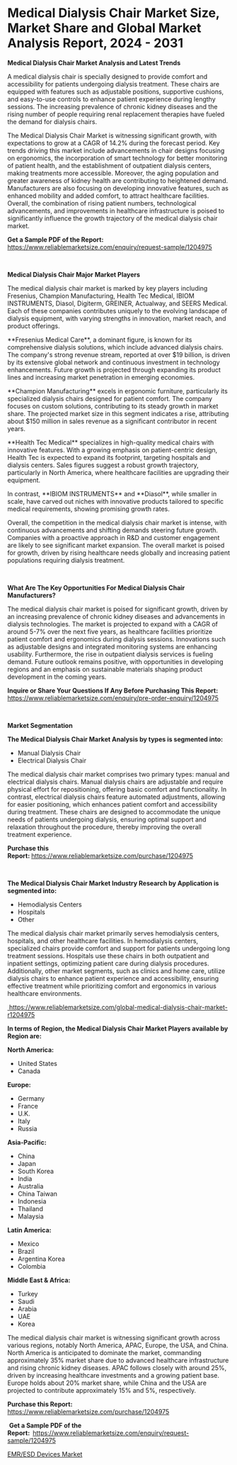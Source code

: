 <p><h1>Medical Dialysis Chair Market Size, Market Share and Global Market Analysis Report, 2024 - 2031</h1></p><p><strong>Medical Dialysis Chair Market Analysis and Latest Trends</strong></p>
<p><p>A medical dialysis chair is specially designed to provide comfort and accessibility for patients undergoing dialysis treatment. These chairs are equipped with features such as adjustable positions, supportive cushions, and easy-to-use controls to enhance patient experience during lengthy sessions. The increasing prevalence of chronic kidney diseases and the rising number of people requiring renal replacement therapies have fueled the demand for dialysis chairs.</p><p>The Medical Dialysis Chair Market is witnessing significant growth, with expectations to grow at a CAGR of 14.2% during the forecast period. Key trends driving this market include advancements in chair designs focusing on ergonomics, the incorporation of smart technology for better monitoring of patient health, and the establishment of outpatient dialysis centers, making treatments more accessible. Moreover, the aging population and greater awareness of kidney health are contributing to heightened demand. Manufacturers are also focusing on developing innovative features, such as enhanced mobility and added comfort, to attract healthcare facilities. Overall, the combination of rising patient numbers, technological advancements, and improvements in healthcare infrastructure is poised to significantly influence the growth trajectory of the medical dialysis chair market.</p></p>
<p><strong>Get a Sample PDF of the Report:&nbsp;</strong> <a href="https://www.reliablemarketsize.com/enquiry/request-sample/1204975?utm_campaign=1131&utm_medium=2&utm_source=Github&utm_content=ia&utm_term=31122024&utm_id=medical-dialysis-chair">https://www.reliablemarketsize.com/enquiry/request-sample/1204975</a></p>
<p>&nbsp;</p>
<p><strong>Medical Dialysis Chair Major Market Players</strong></p>
<p><p>The medical dialysis chair market is marked by key players including Fresenius, Champion Manufacturing, Health Tec Medical, IBIOM INSTRUMENTS, Diasol, Digiterm, GREINER, Actualway, and SEERS Medical. Each of these companies contributes uniquely to the evolving landscape of dialysis equipment, with varying strengths in innovation, market reach, and product offerings.</p><p>**Fresenius Medical Care**, a dominant figure, is known for its comprehensive dialysis solutions, which include advanced dialysis chairs. The company's strong revenue stream, reported at over $19 billion, is driven by its extensive global network and continuous investment in technology enhancements. Future growth is projected through expanding its product lines and increasing market penetration in emerging economies.</p><p>**Champion Manufacturing** excels in ergonomic furniture, particularly its specialized dialysis chairs designed for patient comfort. The company focuses on custom solutions, contributing to its steady growth in market share. The projected market size in this segment indicates a rise, attributing about $150 million in sales revenue as a significant contributor in recent years.</p><p>**Health Tec Medical** specializes in high-quality medical chairs with innovative features. With a growing emphasis on patient-centric design, Health Tec is expected to expand its footprint, targeting hospitals and dialysis centers. Sales figures suggest a robust growth trajectory, particularly in North America, where healthcare facilities are upgrading their equipment.</p><p>In contrast, **IBIOM INSTRUMENTS** and **Diasol**, while smaller in scale, have carved out niches with innovative products tailored to specific medical requirements, showing promising growth rates.</p><p>Overall, the competition in the medical dialysis chair market is intense, with continuous advancements and shifting demands steering future growth. Companies with a proactive approach in R&D and customer engagement are likely to see significant market expansion. The overall market is poised for growth, driven by rising healthcare needs globally and increasing patient populations requiring dialysis treatment.</p></p>
<p>&nbsp;</p>
<p><strong>What Are The Key Opportunities For Medical Dialysis Chair Manufacturers?</strong></p>
<p><p>The medical dialysis chair market is poised for significant growth, driven by an increasing prevalence of chronic kidney diseases and advancements in dialysis technologies. The market is projected to expand with a CAGR of around 5-7% over the next five years, as healthcare facilities prioritize patient comfort and ergonomics during dialysis sessions. Innovations such as adjustable designs and integrated monitoring systems are enhancing usability. Furthermore, the rise in outpatient dialysis services is fueling demand. Future outlook remains positive, with opportunities in developing regions and an emphasis on sustainable materials shaping product development in the coming years.</p></p>
<p><strong>Inquire or Share Your Questions If Any Before Purchasing This Report:</strong> <a href="https://www.reliablemarketsize.com/enquiry/pre-order-enquiry/1204975?utm_campaign=1131&utm_medium=2&utm_source=Github&utm_content=ia&utm_term=31122024&utm_id=medical-dialysis-chair">https://www.reliablemarketsize.com/enquiry/pre-order-enquiry/1204975</a></p>
<p>&nbsp;</p>
<p><strong>Market Segmentation</strong></p>
<p><strong>The Medical Dialysis Chair Market Analysis by types is segmented into:</strong></p>
<p><ul><li>Manual Dialysis Chair</li><li>Electrical Dialysis Chair</li></ul></p>
<p><p>The medical dialysis chair market comprises two primary types: manual and electrical dialysis chairs. Manual dialysis chairs are adjustable and require physical effort for repositioning, offering basic comfort and functionality. In contrast, electrical dialysis chairs feature automated adjustments, allowing for easier positioning, which enhances patient comfort and accessibility during treatment. These chairs are designed to accommodate the unique needs of patients undergoing dialysis, ensuring optimal support and relaxation throughout the procedure, thereby improving the overall treatment experience.</p></p>
<p><strong>Purchase this Report:&nbsp;</strong><a href="https://www.reliablemarketsize.com/purchase/1204975?utm_campaign=1131&utm_medium=2&utm_source=Github&utm_content=ia&utm_term=31122024&utm_id=medical-dialysis-chair">https://www.reliablemarketsize.com/purchase/1204975</a></p>
<p>&nbsp;</p>
<p><strong>The Medical Dialysis Chair Market Industry Research by Application is segmented into:</strong></p>
<p><ul><li>Hemodialysis Centers</li><li>Hospitals</li><li>Other</li></ul></p>
<p><p>The medical dialysis chair market primarily serves hemodialysis centers, hospitals, and other healthcare facilities. In hemodialysis centers, specialized chairs provide comfort and support for patients undergoing long treatment sessions. Hospitals use these chairs in both outpatient and inpatient settings, optimizing patient care during dialysis procedures. Additionally, other market segments, such as clinics and home care, utilize dialysis chairs to enhance patient experience and accessibility, ensuring effective treatment while prioritizing comfort and ergonomics in various healthcare environments.</p></p>
<p><a href="https://www.reliablemarketsize.com/global-medical-dialysis-chair-market-r1204975?utm_campaign=1131&utm_medium=2&utm_source=Github&utm_content=ia&utm_term=31122024&utm_id=medical-dialysis-chair">&nbsp;https://www.reliablemarketsize.com/global-medical-dialysis-chair-market-r1204975</a></p>
<p><strong>In terms of Region, the Medical Dialysis Chair Market Players available by Region are:</strong></p>
<p>
    <p> <strong> North America: </strong>
        <ul>
            <li>United States</li>
            <li>Canada</li>
        </ul>
        </p> 
    <p> <strong> Europe: </strong>
        <ul>
            <li>Germany</li>
            <li>France</li>
            <li>U.K.</li>
            <li>Italy</li>
            <li>Russia</li>
        </ul>
        </p> 
    <p> <strong> Asia-Pacific: </strong>
        <ul>
            <li>China</li>
            <li>Japan</li>
            <li>South Korea</li>
            <li>India</li>
            <li>Australia</li>
            <li>China Taiwan</li>
            <li>Indonesia</li>
            <li>Thailand</li>
            <li>Malaysia</li>
        </ul>
        </p> 
    <p> <strong> Latin America: </strong>
        <ul>
            <li>Mexico</li>
            <li>Brazil</li>
            <li>Argentina Korea</li>
            <li>Colombia</li>
        </ul>
        </p> 
    <p> <strong> Middle East & Africa: </strong>
        <ul>
            <li>Turkey</li>
            <li>Saudi</li>
            <li>Arabia</li>
            <li>UAE</li>
            <li>Korea</li>
        </ul>
    </p>
    </p>
<p><p>The medical dialysis chair market is witnessing significant growth across various regions, notably North America, APAC, Europe, the USA, and China. North America is anticipated to dominate the market, commanding approximately 35% market share due to advanced healthcare infrastructure and rising chronic kidney diseases. APAC follows closely with around 25%, driven by increasing healthcare investments and a growing patient base. Europe holds about 20% market share, while China and the USA are projected to contribute approximately 15% and 5%, respectively.</p></p>
<p><strong>Purchase this Report: </strong><a href="https://www.reliablemarketsize.com/purchase/1204975?utm_campaign=1131&utm_medium=2&utm_source=Github&utm_content=ia&utm_term=31122024&utm_id=medical-dialysis-chair">https://www.reliablemarketsize.com/purchase/1204975</a></p>
<p>&nbsp;<strong>Get a Sample PDF of the Report:&nbsp;&nbsp;</strong><a href="https://www.reliablemarketsize.com/enquiry/request-sample/1204975?utm_campaign=1131&utm_medium=2&utm_source=Github&utm_content=ia&utm_term=31122024&utm_id=medical-dialysis-chair">https://www.reliablemarketsize.com/enquiry/request-sample/1204975</a></p>
<p><strong></strong></p>
<p><p><a href="https://github.com/CliffMedina6/Market-Research-Report-List-7/blob/main/emresd-devices-market.md?utm_campaign=1131&utm_medium=2&utm_source=Github&utm_content=ia&utm_term=31122024&utm_id=medical-dialysis-chair">EMR/ESD Devices Market</a></p></p>
